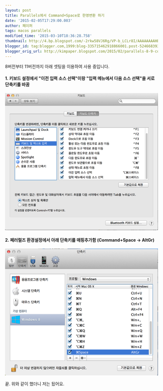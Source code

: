```yaml
---
layout: post
title: Parallels에서 Command+Space로 한영변환 하기
date: '2015-02-05T17:29:00.003'
author: 페이퍼
tags: macos parallels
modified_time: '2015-03-10T18:36:28.758'
thumbnail: http://4.bp.blogspot.com/-2rkw58VJ6Rg/VP-b_LCLr8I/AAAAAAAAHBw/XamoL6Sg_Lc/s72-c/%E1%84%89%E1%85%B3%E1%84%8F%E1%85%B3%E1%84%85%E1%85%B5%E1%86%AB%E1%84%89%E1%85%A3%E1%86%BA_2013-06-28_%E1%84%8B%E1%85%A9%E1%84%8C%E1%85%A5%E1%86%AB_10.37.57.png
blogger_id: tag:blogger.com,1999:blog-335715462918866001.post-5246683936050808000
blogger_orig_url: http://kimpaper.blogspot.com/2015/02/parallels-8-9-commandspace.html
---
```


8버전부터 11버전까지 아래 셋팅을 이용하여 사용 중입니다.

#### 1. 키보드 설정에서  "이전 입력 소스 선택"이랑 "입력 메뉴에서 다음 소스 선택"을 서로 단축키를 바꿈
![2015020501.png](/images/2015020501.png)


#### 2. 페러럴즈 환경설정에서 아래 단축키를 매핑추가함 (Command+Space -> AltGr)
![2015020502.png](/images/2015020502.png)


끝. 위와 같이 했더니 저는 됬어요.
